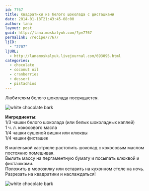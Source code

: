 ```yaml
---
id: 7767
title: Квадратики из белого шоколада с фисташками
date: 2014-01-18T21:43:45-08:00
author: lana
layout: post
guid: http://lana.moskalyuk.com/?p=7767
permalink: /recipe/7767/
ljID:
  - "2707"
ljURL:
  - http://lanamoskalyuk.livejournal.com/693095.html
categories:
  - chocolate
  - coconut oil
  - cranberries
  - dessert
  - pistachios
---
```

Любителям белого шоколада посвящается.

![white chocolate bark](http://farm8.staticflickr.com/7382/12023582585_51ee45945a_c.jpg) 

**Ингредиенты**:  
1/3 чашки белого шоколада (или белых шоколадных каплей)  
1 ч. л. кокосового масла  
1/4 чашки сушеной вишни или клюквы  
1/4 чашки фисташек

В маленькой кастрюле растопить шоколад с кокосовым маслом постоянно помешивая.  
Вылить массу на пергаментную бумагу и посыпать клюквой и фисташками.  
Положить в морозилку или оставить на кухонном столе на ночь.  
Разрезать на квадратики и наслаждаться!

![white chocolate bark](http://farm6.staticflickr.com/5509/12023597315_5c1acc34bc_c.jpg)